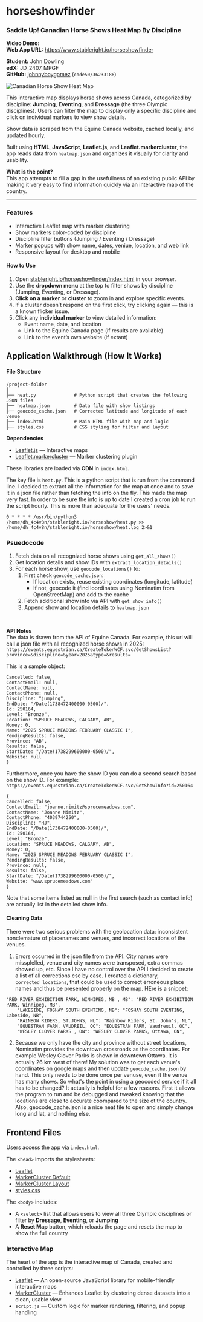 # horseshowfinder
### Saddle Up! Canadian Horse Shows Heat Map By Discipline

**Video Demo:** _<URL HERE>_  
**Web App URL:** https://www.stableright.io/horseshowfinder

**Student:** John Dowling  
**edX:** JD_2407_MPGF  
**GitHub:** [johnnyboygomez](https://github.com/johnnyboygomez) (`code50/36233186`)

![Canadian Horse Show Heat Map](https://stableright.io/horseshowfinder/horseshowfinder.png)

This interactive map displays horse shows across Canada, categorized by discipline: **Jumping**, **Eventing**, and **Dressage** (the three Olympic disciplines). Users can filter the map to display only a specific discipline and click on individual markers to view show details.

Show data is scraped from the Equine Canada website, cached locally, and updated hourly.

Built using **HTML**, **JavaScript**, **Leaflet.js**, and **Leaflet.markercluster**, the app reads data from `heatmap.json` and organizes it visually for clarity and usability.

**What is the point?**<br>
This app attempts to fill a gap in the usefullness of an existing public API by making it very easy to find information quickly via an interactive map of the country. 


---

### Features

- Interactive Leaflet map with marker clustering
- Show markers color-coded by discipline
- Discipline filter buttons (Jumping / Eventing / Dressage)
- Marker popups with show name, dates, veniue, location, and web link
- Responsive layout for desktop and mobile


#### How to Use

1. Open [stableright.io/horseshowfinder/index.html](http://stableright.io/horseshowfinder/index.html) in your browser.
2. Use the **dropdown menu** at the top to filter shows by discipline (Jumping, Eventing, or Dressage).
3. **Click on a marker** or **cluster** to zoom in and explore specific events.
4. If a cluster doesn’t respond on the first click, try clicking again — this is a known flicker issue.
5. Click any **individual marker** to view detailed information:
   - Event name, date, and location
   - Link to the Equine Canada page (if results are available)
   - Link to the event’s own website (if extant)

## Application Walkthrough (How It Works) 

#### File Structure

```plaintext
/project-folder
│
├── heat.py              # Python script that creates the following JSON files 
├── heatmap.json         # Data file with show listings
├── geocode_cache.json   # Corrected latitude and longitude of each venue
├── index.html           # Main HTML file with map and logic
├── styles.css           # CSS styling for filter and layout

```

**Dependencies**<br>
- [Leaflet.js](https://leafletjs.com/) — Interactive maps
- [Leaflet.markercluster](https://github.com/Leaflet/Leaflet.markercluster) — Marker clustering plugin

These libraries are loaded via **CDN** in `index.html`.

The key file is `heat.py`. This is a python script that is run from the command line. I decided to extract all the information for the map at once and to save it in a json file rather than fetching the info on the fly. This made the map very fast. In order to be sure the info is up to date I created a cron job to run the script hourly. This is more than adequate for the users' needs. 
```
0 * * * * /usr/bin/python3 /home/dh_4c4v8n/stableright.io/horseshow/heat.py >> /home/dh_4c4v8n/stableright.io/horseshow/heat.log 2>&1
````
### Psuedocode

1. Fetch data on all recognized horse shows using `get_all_shows()`
2. Get location details and show IDs with `extract_location_details()`
3. For each horse show, use `geocode_locations()` to:
   1. First check `geocode_cache.json`:
      - If location exists, reuse existing coordinates (longitude, latitude)
      - If not, geocode it (find loordinates using Nominatim from OpenStreetMap) and add to the cache
   3. Fetch additional show info via API with `get_show_info()`
   4. Append show and location details to `heatmap.json`
<br>

**API Notes**<br>
The data is drawn from the API of Equine Canada. For example, this url will call a json file with all recognized horse shows in 2025:
`https://events.equestrian.ca/CreateTokenWCF.svc/GetShowsList?province=&discipline=&year=2025&type=&results=`

This is a sample object:
```{
Cancelled: false,
ContactEmail: null,
ContactName: null,
ContactPhone: null,
Discipline: "jumping",
EndDate: "/Date(1738472400000-0500)/",
Id: 250164,
Level: "Bronze",
Location: "SPRUCE MEADOWS, CALGARY, AB",
Money: 0,
Name: "2025 SPRUCE MEADOWS FEBRUARY CLASSIC I",
PendingResults: false,
Province: "AB",
Results: false,
StartDate: "/Date(1738299600000-0500)/",
Website: null
}
```
Furthermore, once you have the show ID you can do a second search based on the show ID. For example: `https://events.equestrian.ca/CreateTokenWCF.svc/GetShowInfo?id=250164`

```
{
Cancelled: false,
ContactEmail: "joanne.nimitz@sprucemeadows.com",
ContactName: "Joanne Nimitz",
ContactPhone: "4039744250",
Discipline: "HJ",
EndDate: "/Date(1738472400000-0500)/",
Id: 250164,
Level: "Bronze",
Location: "SPRUCE MEADOWS, CALGARY, AB",
Money: 0,
Name: "2025 SPRUCE MEADOWS FEBRUARY CLASSIC I",
PendingResults: false,
Province: null,
Results: false,
StartDate: "/Date(1738299600000-0500)/",
Website: "www.sprucemeadows.com"
}
```
Note that some items listed as null in the first search (such as contact info) are actually list in the detailed show info.

#### Cleaning Data ####
There were two serious problems with the geolocation data: inconsistent nonclemature of placenames and venues, and incorrect locations of the venues. 
1. Errors occurred in the json file from the API. City names were missplelled, venue and city names were transposed, extra commas showed up, etc. Since I have no control over the API I decided to create a list of all corrections cse by case. I created a dictionary, `corrected_locations`, that could be used to correct erroneous place names and thus be presented properly on the map. HEre is a snippet:
```
"RED RIVER EXHIBITION PARK, WINNIPEG, MB , MB": "RED RIVER EXHIBITION PARK, Winnipeg, MB",
    "LAKESIDE, FOSHAY SOUTH EVENTING, NB": "FOSHAY SOUTH EVENTING, Lakeside, NB",
    "RAINBOW RIDERS, ST.JOHNS, NL": "Rainbow Riders, St. John's, NL",
    "EQUESTRAN FARM, VAUDREIL, QC": "EQUESTRAN FARM, Vaudreuil, QC",
    "WESLEY CLOVER PARKS , ON": "WESLEY CLOVER PARKS, Ottawa, ON",
```
2. Because we only have the city and province without street locations, Nominatim provides the downtown crossroads as the coordinates. For example Wesley Clover Parks is shown in downtown Ottawa. It is actually 26 km west of there! My solution was to get each venue's coordinates on google maps and then update `geocode_cache.json` by hand. This only needs to be done once per venuse, even it the venue has many shows. So what's the point in using a geocoded service if it all has to be changed? It actually is helpful for a few reasons. First it allows the program to run and be debugged and tweaked knowing that the locations are  close to accurate coompared to the size ot the country. Also, geocode_cache.json is a nice neat file to open and simply change long and lat, and nothing else.

## Frontend Files ##

Users access the app via `index.html`.

The `<head>` imports the stylesheets:
- [Leaflet](https://unpkg.com/leaflet/dist/leaflet.css)
- [MarkerCluster Default](https://unpkg.com/leaflet.markercluster/dist/MarkerCluster.Default.css)
- [MarkerCluster Layout](https://unpkg.com/leaflet.markercluster/dist/MarkerCluster.css)
- [styles.css](https://stableright.io/horseshowfinder/styles.css)

The `<body>` includes:
- A `<select>` list that allows users to view all three Olympic disciplines or filter by **Dressage**, **Eventing**, or **Jumping**
- A **Reset Map** button, which reloads the page and resets the map to show the full country

### Interactive Map ###

The heart of the app is the interactive map of Canada, created and controlled by three scripts:

- [Leaflet](https://unpkg.com/leaflet/dist/leaflet.js) — An open-source JavaScript library for mobile-friendly interactive maps  
- [MarkerCluster](https://unpkg.com/leaflet.markercluster/dist/leaflet.markercluster.js) — Enhances Leaflet by clustering dense datasets into a clean, usable view  
- `script.js` — Custom logic for marker rendering, filtering, and popup handling

